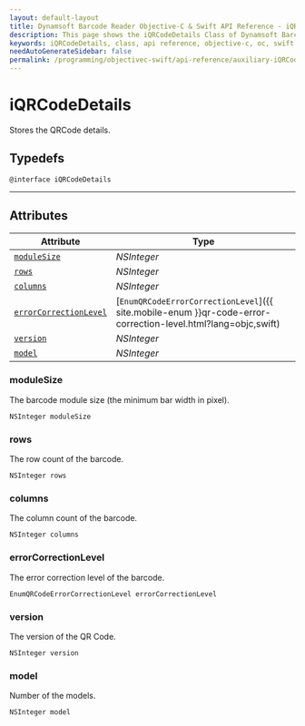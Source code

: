 ```yaml
---
layout: default-layout
title: Dynamsoft Barcode Reader Objective-C & Swift API Reference - iQRCodeDetails Class
description: This page shows the iQRCodeDetails Class of Dynamsoft Barcode Reader for iOS SDK.
keywords: iQRCodeDetails, class, api reference, objective-c, oc, swift
needAutoGenerateSidebar: false
permalink: /programming/objectivec-swift/api-reference/auxiliary-iQRCodeDetails-v8.1.0.html
---
```



# iQRCodeDetails

Stores the QRCode details.  

## Typedefs

```objc
@interface iQRCodeDetails
```  
  
---

## Attributes
  
| Attribute | Type |
|---------- | ---- |
| [`moduleSize`](#modulesize) | *NSInteger* |
| [`rows`](#rows) | *NSInteger* |
| [`columns`](#columns) | *NSInteger* |
| [`errorCorrectionLevel`](#errorcorrectionlevel) | [`EnumQRCodeErrorCorrectionLevel`]({{ site.mobile-enum }}qr-code-error-correction-level.html?lang=objc,swift) |
| [`version`](#version) | *NSInteger* |
| [`model`](#model) | *NSInteger* |

### moduleSize

The barcode module size (the minimum bar width in pixel).  

```objc
NSInteger moduleSize
```

### rows

The row count of the barcode.  

```objc
NSInteger rows
```

### columns

The column count of the barcode.

```objc
NSInteger columns
```

### errorCorrectionLevel

The error correction level of the barcode.

```objc
EnumQRCodeErrorCorrectionLevel errorCorrectionLevel
```

### version

The version of the QR Code.

```objc
NSInteger version
```

### model

Number of the models.

```objc
NSInteger model
```
